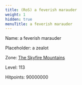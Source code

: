 ```yaml
---
title: (RoS) a feverish marauder
weight: 1
hidden: true
menuTitle: a feverish marauder
---
```


Name: a feverish marauder

Placeholder: a zealot

Zone: [The Skyfire Mountains](/en/ros/exploration/the_skyfire_mountains)

Level: 113

Hitpoints: 90000000